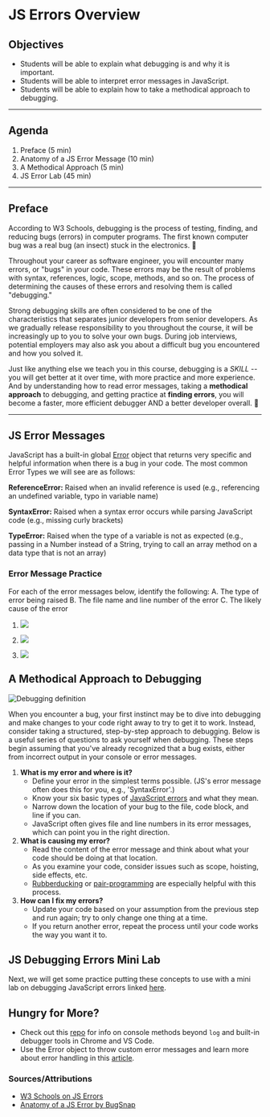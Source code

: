 # JS Errors Overview

## Objectives

-   Students will be able to explain what debugging is and why it is important.
-   Students will be able to interpret error messages in JavaScript.
-   Students will be able to explain how to take a methodical approach to debugging.

<hr>

## Agenda

1. Preface (5 min)
2. Anatomy of a JS Error Message (10 min)
3. A Methodical Approach (5 min)
4. JS Error Lab (45 min)
 
<hr>

## Preface

According to W3 Schools, debugging is the process of testing, finding, and reducing bugs (errors) in computer programs. The first known computer bug was a real bug (an insect) stuck in the electronics. 🐞

Throughout your career as software engineer, you will encounter many errors, or "bugs" in your code. These errors may be the result of problems with syntax, references, logic, scope, methods, and so on. The process of determining the causes of these errors and resolving them is called "debugging."

Strong debugging skills are often considered to be one of the characteristics that separates junior developers from senior developers. As we gradually release responsibility to you throughout the course, it will be increasingly up to you to solve your own bugs. During job interviews, potential employers may also ask you about a difficult bug you encountered and how you solved it.

Just like anything else we teach you in this course, debugging is a _SKILL_ -- you will get better at it over time, with more practice and more experience. And by understanding how to read error messages, taking a **methodical approach** to debugging, and getting practice at **finding errors**, you will become a faster, more efficient debugger AND a better developer overall. 💪

<hr>

## JS Error Messages 

JavaScript has a built-in global [Error](https://developer.mozilla.org/en-US/docs/Web/JavaScript/Reference/Global_Objects/Error) object that returns very specific and helpful information when there is a bug in your code. The most common Error Types we will see are as follows: 

**ReferenceError:** Raised when an invalid reference is used (e.g., referencing an undefined variable, typo in variable name)

**SyntaxError:** Raised when a syntax error occurs while parsing JavaScript code (e.g., missing curly brackets)

**TypeError:** Raised when the type of a variable is not as expected (e.g., passing in a Number instead of a String, trying to call an array method on a data type that is not an array)

### Error Message Practice

For each of the error messages below, identify the following: 
A. The type of error being raised
B. The file name and line number of the error
C. The likely cause of the error

1. ![](https://i.imgur.com/SKTtkuH.png)

2. ![](https://i.imgur.com/cJ2ABNl.png)

3. ![](https://i.imgur.com/VGdz0zs.png)


## A Methodical Approach to Debugging

![Debugging definition](https://i.imgur.com/KPwphh7.jpg)

When you encounter a bug, your first instinct may be to dive into debugging and make changes to your code right away to try to get it to work. Instead, consider taking a structured, step-by-step approach to debugging. Below is a useful series of questions to ask yourself when debugging. These steps begin assuming that you've already recognized that a bug exists, either from incorrect output in your console or error messages. 

1. **What is my error and where is it?**
    - Define your error in the simplest terms possible. (JS's error message often does this for you, e.g., 'SyntaxError'.)
    - Know your six basic types of [JavaScript errors](https://www.htmlgoodies.com/html5/javascript/handling-javascript-errors-by-type.html) and what they mean.
    - Narrow down the location of your bug to the file, code block, and line if you can.
    - JavaScript often gives file and line numbers in its error messages, which can point you in the right direction.
2. **What is causing my error?**
    - Read the content of the error message and think about what your code should be doing at that location. 
    - As you examine your code, consider issues such as scope, hoisting, side effects, etc.
    - [Rubberducking](https://www.thoughtfulcode.com/rubber-duck-debugging-psychology/) or [pair-programming](https://www.agilealliance.org/glossary/pairing/)  are especially helpful with this process. 
3. **How can I fix my errors?**
    - Update your code based on your assumption from the previous step and run again; try to only change one thing at a time.
    - If you return another error, repeat the process until your code works the way you want it to.
    
## JS Debugging Errors Mini Lab

Next, we will get some practice putting these concepts to use with a mini lab on debugging JavaScript errors linked [here](https://git.generalassemb.ly/sei-921/js-debugging-errors). 

## Hungry for More? 

- Check out this [repo](https://git.generalassemb.ly/sei-921/intro-to-debugging) for info on console methods beyond `log` and built-in debugger tools in Chrome and VS Code. 
- Use the Error object to throw custom error messages and learn more about error handling in this [article](https://levelup.gitconnected.com/the-definite-guide-to-handling-errors-gracefully-in-javascript-58424d9c60e6).  

### Sources/Attributions
- [W3 Schools on JS Errors](https://www.bugsnag.com/blog/anatomy-of-a-javascript-error)
- [Anatomy of a JS Error by BugSnap](https://www.bugsnag.com/blog/anatomy-of-a-javascript-error)
